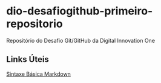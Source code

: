 # dio-desafiogithub-primeiro-repositorio
Repositório do Desafio Git/GitHub da Digital Innovation One

## Links Úteis
[Sintaxe Básica Markdown](https://www.markdownguide.org/basic-syntax/)
